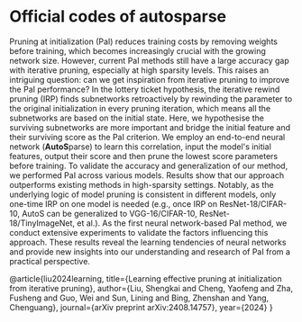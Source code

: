 # Official codes of autosparse

Pruning at initialization (PaI) reduces training costs by removing weights before training, which becomes increasingly crucial with the growing network size. However, current PaI methods still have a large accuracy gap with iterative pruning, especially at high sparsity levels. This raises an intriguing question: can we get inspiration from iterative pruning to improve the PaI performance? In the lottery ticket hypothesis, the iterative rewind pruning (IRP) finds subnetworks retroactively by rewinding the parameter to the original initialization in every pruning iteration, which means all the subnetworks are based on the initial state. Here, we hypothesise the surviving subnetworks are more important and bridge the initial feature and their surviving score as the PaI criterion. We employ an end-to-end neural network (**AutoS**parse) to learn this correlation, input the model's initial features, output their score and then prune the lowest score parameters before training. To validate the accuracy and generalization of our method, we performed PaI across various models. Results show that our approach outperforms existing methods in high-sparsity settings. Notably, as the underlying logic of model pruning is consistent in different models, only one-time IRP on one model is needed (e.g., once IRP on ResNet-18/CIFAR-10, AutoS can be generalized to VGG-16/CIFAR-10, ResNet-18/TinyImageNet, et al.). As the first neural network-based PaI method, we conduct extensive experiments to validate the factors influencing this approach. These results reveal the learning tendencies of neural networks and provide new insights into our understanding and research of PaI from a practical perspective.

@article{liu2024learning,
  title={Learning effective pruning at initialization from iterative pruning},
  author={Liu, Shengkai and Cheng, Yaofeng and Zha, Fusheng and Guo, Wei and Sun, Lining and Bing, Zhenshan and Yang, Chenguang},
  journal={arXiv preprint arXiv:2408.14757},
  year={2024}
}
